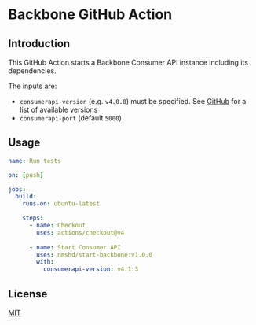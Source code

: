 # Backbone GitHub Action

## Introduction

This GitHub Action starts a Backbone Consumer API instance including its dependencies.

The inputs are:
- `consumerapi-version` (e.g. `v4.0.0`) must be specified. See [GitHub](https://github.com/nmshd/backbone/releases) for a list of available versions
- `consumerapi-port` (default `5000`)

## Usage

```yaml
name: Run tests

on: [push]

jobs:
  build:
    runs-on: ubuntu-latest

    steps:
      - name: Checkout
        uses: actions/checkout@v4
        
      - name: Start Consumer API
        uses: nmshd/start-backbone:v1.0.0
        with:
          consumerapi-version: v4.1.3
```

## License

[MIT](LICENSE)
